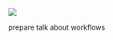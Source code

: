 ![](https://inkscape-manuals.readthedocs.io/en/latest/_images/interface_areas.png)

prepare talk about workflows